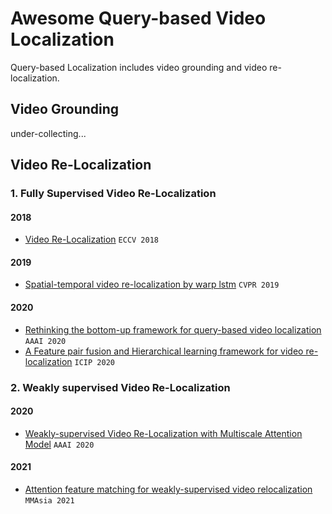 # Awesome Query-based Video Localization

Query-based Localization includes video grounding and video re-localization.

## Video Grounding

under-collecting...

## Video Re-Localization

### 1. Fully Supervised Video Re-Localization

#### 2018

- [Video Re-Localization](https://openaccess.thecvf.com/content_ECCV_2018/papers/Yang_Feng_Video_Re-localization_via_ECCV_2018_paper.pdf)	`ECCV 2018`

#### 2019

- [Spatial-temporal video re-localization by warp lstm](https://openaccess.thecvf.com/content_CVPR_2019/papers/Feng_Spatio-Temporal_Video_Re-Localization_by_Warp_LSTM_CVPR_2019_paper.pdf) `CVPR 2019`

#### 2020

- [Rethinking the bottom-up framework for query-based video localization](https://ojs.aaai.org/index.php/AAAI/article/download/6627/6481)	`AAAI 2020`
- [A Feature pair fusion and Hierarchical learning framework for video re-localization](https://ieeexplore.ieee.org/abstract/document/9190869)	`ICIP 2020`

### 2. Weakly supervised Video Re-Localization

#### 2020

- [Weakly-supervised Video Re-Localization with Multiscale Attention Model](https://ojs.aaai.org/index.php/AAAI/article/view/6763/6617) 	`AAAI 2020`

#### 2021

- [Attention feature matching for weakly-supervised video relocalization](https://dl.acm.org/doi/abs/10.1145/3444685.3446317)	`MMAsia 2021`

